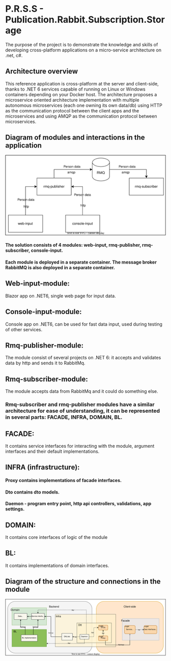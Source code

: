 # P.R.S.S - Publication.Rabbit.Subscription.Storage
  The purpose of the project is to demonstrate the knowledge and skills of developing cross-platform applications on a micro-service architecture on .net, c#.

## Architecture overview
  This reference application is cross-platform at the server and client-side, thanks to .NET 6 services capable of running on Linux or Windows containers depending on your Docker host. The architecture proposes a microservice oriented architecture implementation with multiple autonomous microservices (each one owning its own data/db) using HTTP as the communication protocol between the client apps and the microservices and using AMQP as the communication protocol between microservices.

## Diagram of modules and interactions in the application
  <img src="img/apps.svg">

#### The solution consists of 4 modules: web-input, rmq-publisher, rmq-subscriber, console-input.
#### Each module is deployed in a separate container. The message broker RabbitMQ is also deployed in a separate container.

## Web-input-module: 
  Blazor app on .NET6, single web page for input data.
  
## Console-input-module:
  Console app on .NET6, can be used for fast data input, used during testing of other services.

## Rmq-publisher-module:
  The module consist of several projects on .NET 6: it accepts and validates data by http and sends it to RabbitMq.

## Rmq-subscriber-module:
The module accepts data from RabbitMq and it could do something else.

### Rmq-subscriber and rmq-publisher modules have a similar architecture for ease of understanding, it can be represented in several parts: FACADE, INFRA, DOMAIN, BL.

## FACADE:
  It contains service interfaces for interacting with the module, argument interfaces and their default implementations.

## INFRA (infrastructure):
  #### Proxy contains implementations of facade interfaces.
  #### Dto contains dto models.
  #### Daemon - program entry point, http api controllers, validations, app settings.

## DOMAIN: 
  It contains core interfaces of logic of the module

## BL:
  It contains implementations of domain interfaces.

## Diagram of the structure and connections in the module
  <img src="img/modules.svg">